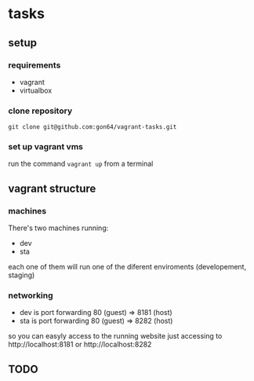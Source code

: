 # tasks

## setup

### requirements
 - vagrant
 - virtualbox 

### clone repository

`git clone git@github.com:gon64/vagrant-tasks.git`

### set up vagrant vms

run the command `vagrant up` from a terminal

## vagrant structure

### machines
There's two machines running:
 - dev
 - sta

each one of them will run one of the diferent enviroments (developement, staging)

### networking
 - dev is port forwarding 80 (guest) => 8181 (host)
 - sta is port forwarding 80 (guest) => 8282 (host)

so you can easyly access to the running website just accessing to http://localhost:8181 or http://localhost:8282

## TODO